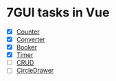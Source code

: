 # 7GUI tasks in Vue
- [x] [Counter](https://7gui-vue.brachkow.com/#/Counter)
- [x] [Converter](https://7gui-vue.brachkow.com/#/Converter)
- [x] [Booker](https://7gui-vue.brachkow.com/#/Booker)
- [x] [Timer](https://7gui-vue.brachkow.com/#/Timer)
- [ ] [CRUD](https://7gui-vue.brachkow.com/#/CRUD)
- [ ] [CircleDrawer](https://7gui-vue.brachkow.com/#/CircleDrawer)